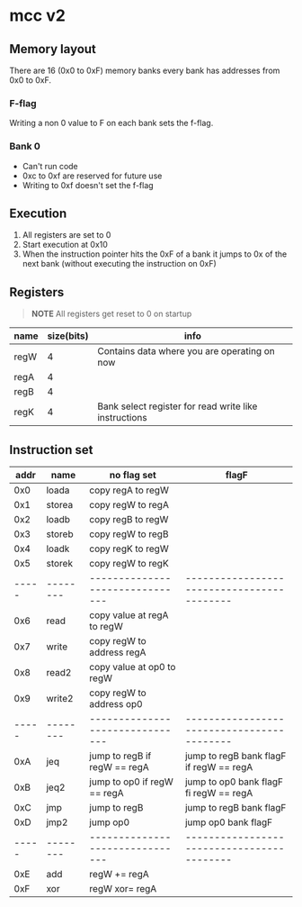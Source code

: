 # mcc v2

## Memory layout
There are 16 (0x0 to 0xF) memory banks every bank has addresses from 0x0 to 0xF.

### F-flag
Writing a non 0 value to F on each bank sets the f-flag.

### Bank 0
* Can't run code
* 0xc to 0xf are reserved for future use
* Writing to 0xf doesn't set the f-flag

## Execution
1. All registers are set to 0
2. Start execution at 0x10
3. When the instruction pointer hits the 0xF of a bank it jumps to 0x of the next bank (without executing the instruction on 0xF)

## Registers
> **NOTE**
> All registers get reset to 0 on startup

| name | size(bits) | info                                                  |
|------|------------|-------------------------------------------------------|
| regW |     4      | Contains data where you are operating on now          |
| regA |     4      |                                                       |
| regB |     4      |                                                       |
| regK |     4      | Bank select register for read write like instructions |


## Instruction set
| addr| name   | no flag set                   |  flagF                                   |
|-----|--------|-------------------------------|------------------------------------------|
| 0x0 | loada  | copy regA to regW             |                                          |
| 0x1 | storea | copy regW to regA             |                                          |
| 0x2 | loadb  | copy regB to regW             |                                          |
| 0x3 | storeb | copy regW to regB             |                                          |
| 0x4 | loadk  | copy regK to regW             |                                          |
| 0x5 | storek | copy regW to regK             |                                          |
|-----|--------|-------------------------------|------------------------------------------|
| 0x6 | read   | copy value at regA to regW    |                                          |
| 0x7 | write  | copy regW to address regA     |                                          |
| 0x8 | read2  | copy value at op0 to regW     |                                          |
| 0x9 | write2 | copy regW to address op0      |                                          |
|-----|--------|-------------------------------|------------------------------------------|
| 0xA | jeq    | jump to regB if regW == regA  | jump to regB bank flagF if regW == regA  |
| 0xB | jeq2   | jump to op0 if regW == regA   | jump to op0 bank flagF fi regW == regA   |
| 0xC | jmp    | jump to regB                  | jump to regB bank flagF                  |
| 0xD | jmp2   | jump op0                      | jump op0 bank flagF                      |
|-----|--------|-------------------------------|------------------------------------------|
| 0xE | add    | regW += regA                  |                                          |
| 0xF | xor    | regW xor= regA                |                                          |

